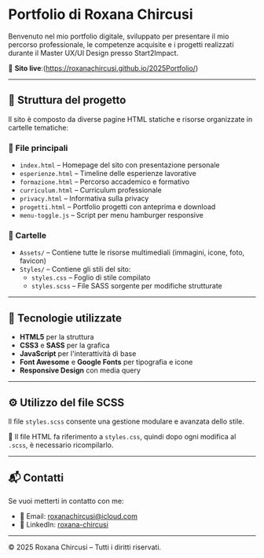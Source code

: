 # Portfolio di Roxana Chircusi

Benvenuto nel mio portfolio digitale, sviluppato per presentare il mio percorso professionale, le competenze acquisite e i progetti realizzati durante il Master UX/UI Design presso Start2Impact.

🔗 **Sito live**:(https://roxanachircusi.github.io/2025Portfolio/)

---

## 📂 Struttura del progetto

Il sito è composto da diverse pagine HTML statiche e risorse organizzate in cartelle tematiche:

### 📄 File principali

- `index.html` – Homepage del sito con presentazione personale
- `esperienze.html` – Timeline delle esperienze lavorative
- `formazione.html` – Percorso accademico e formativo
- `curriculum.html` – Curriculum professionale
- `privacy.html` – Informativa sulla privacy
- `progetti.html` – Portfolio progetti con anteprima e download
- `menu-toggle.js` – Script per menu hamburger responsive

### 📁 Cartelle

- `Assets/` – Contiene tutte le risorse multimediali (immagini, icone, foto, favicon)
- `Styles/` – Contiene gli stili del sito:
  - `styles.css` – Foglio di stile compilato
  - `styles.scss` – File SASS sorgente per modifiche strutturate

---

## 🎨 Tecnologie utilizzate

- **HTML5** per la struttura
- **CSS3** e **SASS** per la grafica
- **JavaScript** per l'interattività di base
- **Font Awesome** e **Google Fonts** per tipografia e icone
- **Responsive Design** con media query

---

## ⚙️ Utilizzo del file SCSS

Il file `styles.scss` consente una gestione modulare e avanzata dello stile.

📌 Il file HTML fa riferimento a `styles.css`, quindi dopo ogni modifica al `.scss`, è necessario ricompilarlo.

---

## 📬 Contatti

Se vuoi metterti in contatto con me:

- 📧 Email: [roxanachircusi@icloud.com](mailto:roxanachircusi@icloud.com)
- 💼 LinkedIn: [roxana-chircusi](https://www.linkedin.com/in/roxana-chircusi-b26885238/)

---

© 2025 Roxana Chircusi – Tutti i diritti riservati.
